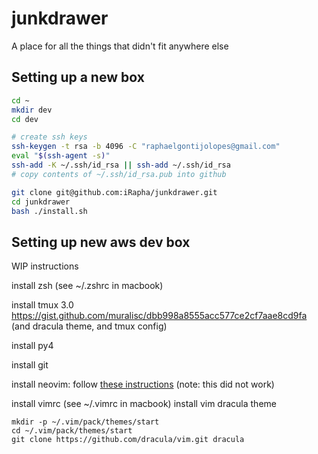 # junkdrawer
A place for all the things that didn't fit anywhere else

## Setting up a new box
```bash
cd ~
mkdir dev
cd dev

# create ssh keys
ssh-keygen -t rsa -b 4096 -C "raphaelgontijolopes@gmail.com"
eval "$(ssh-agent -s)"
ssh-add -K ~/.ssh/id_rsa || ssh-add ~/.ssh/id_rsa
# copy contents of ~/.ssh/id_rsa.pub into github

git clone git@github.com:iRapha/junkdrawer.git
cd junkdrawer
bash ./install.sh
```

## Setting up new aws dev box
WIP instructions

install zsh (see ~/.zshrc in macbook)

install tmux 3.0
https://gist.github.com/muralisc/dbb998a8555acc577ce2cf7aae8cd9fa
(and dracula theme, and tmux config)

install py4

install git

install neovim: follow [these instructions](https://gist.github.com/bombsimon/9e4f5607e01854f9624cf92c486561cf)
(note: this did not work)

install vimrc (see ~/.vimrc in macbook)
install vim dracula theme
```
mkdir -p ~/.vim/pack/themes/start
cd ~/.vim/pack/themes/start
git clone https://github.com/dracula/vim.git dracula
```
